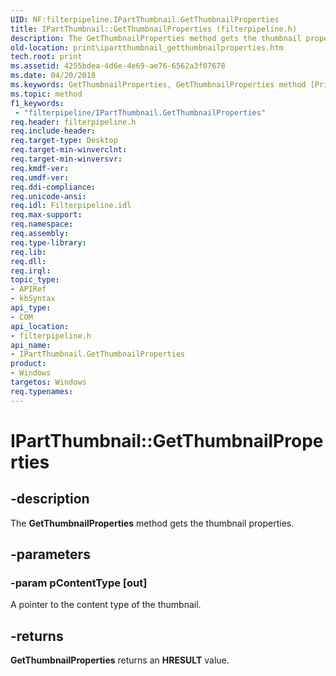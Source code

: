 ```yaml
---
UID: NF:filterpipeline.IPartThumbnail.GetThumbnailProperties
title: IPartThumbnail::GetThumbnailProperties (filterpipeline.h)
description: The GetThumbnailProperties method gets the thumbnail properties.
old-location: print\ipartthumbnail_getthumbnailproperties.htm
tech.root: print
ms.assetid: 4255bdea-4d6e-4e69-ae76-6562a3f07678
ms.date: 04/20/2018
ms.keywords: GetThumbnailProperties, GetThumbnailProperties method [Print Devices], GetThumbnailProperties method [Print Devices],IPartThumbnail interface, IPartThumbnail interface [Print Devices],GetThumbnailProperties method, IPartThumbnail.GetThumbnailProperties, IPartThumbnail::GetThumbnailProperties, filterpipeline/IPartThumbnail::GetThumbnailProperties, filterpipeline_efcc2b07-7b10-4599-b03b-e031883c119e.xml, print.ipartthumbnail_getthumbnailproperties
ms.topic: method
f1_keywords:
 - "filterpipeline/IPartThumbnail.GetThumbnailProperties"
req.header: filterpipeline.h
req.include-header: 
req.target-type: Desktop
req.target-min-winverclnt: 
req.target-min-winversvr: 
req.kmdf-ver: 
req.umdf-ver: 
req.ddi-compliance: 
req.unicode-ansi: 
req.idl: Filterpipeline.idl
req.max-support: 
req.namespace: 
req.assembly: 
req.type-library: 
req.lib: 
req.dll: 
req.irql: 
topic_type:
- APIRef
- kbSyntax
api_type:
- COM
api_location:
- filterpipeline.h
api_name:
- IPartThumbnail.GetThumbnailProperties
product:
- Windows
targetos: Windows
req.typenames: 
---
```


# IPartThumbnail::GetThumbnailProperties


## -description


The <b>GetThumbnailProperties</b> method gets the thumbnail properties.


## -parameters




### -param pContentType [out]

A pointer to the content type of the thumbnail.


## -returns



<b>GetThumbnailProperties</b> returns an <b>HRESULT</b> value.



